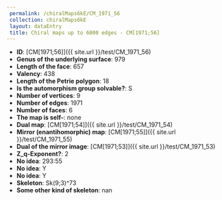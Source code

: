 ```yaml
--- 
 permalink: /chiralMaps6kE/CM_1971_56 
 collection: chiralMaps6kE
 layout: dataEntry
 title: Chiral maps up to 6000 edges - CM[1971;56]
---
```


- **ID**: [CM[1971;56]]({{ site.url }}/test/CM_1971_56)
- **Genus of the underlying surface**: 979
- **Length of the face**: 657
- **Valency**: 438
- **Length of the Petrie polygon**: 18
- **Is the automorphism group solvable?**: S
- **Number of vertices**: 9
- **Number of edges**: 1971
- **Number of faces**: 6
- **The map is self-**: none
- **Dual map**: [CM[1971;54]]({{ site.url }}/test/CM_1971_54)
- **Mirror (enantihomorphic) map**: [CM[1971;55]]({{ site.url }}/test/CM_1971_55)
- **Dual of the mirror image**: [CM[1971;53]]({{ site.url }}/test/CM_1971_53)
- **Z_q-Exponent?**: 2
- **No idea**:  293:55
- **No idea**: Y
- **No idea**: Y
- **Skeleton**: Sk(9;3)^73
- **Some other kind of skeleton**: nan
